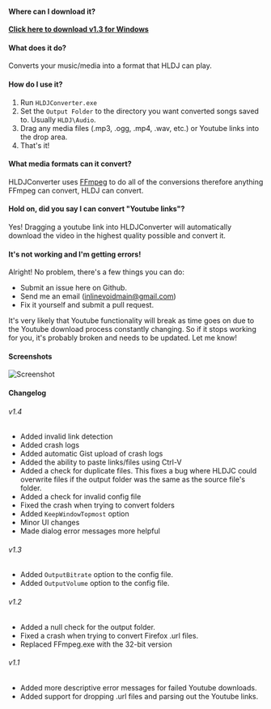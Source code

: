 #### Where can I download it?
**[Click here to download v1.3 for Windows](https://github.com/inlinevoid/HLDJConverter/releases/download/1.3/HLDJC.1.3.Full.zip)**

#### What does it do?
Converts your music/media into a format that HLDJ can play.

#### How do I use it?
1. Run `HLDJConverter.exe`
2. Set the `Output Folder` to the directory you want converted songs saved to.  Usually `HLDJ\Audio`.
3. Drag any media files (.mp3, .ogg, .mp4, .wav, etc.) or Youtube links into the drop area.
4. That's it!

#### What media formats can it convert?
HLDJConverter uses [FFmpeg](https://www.ffmpeg.org/general.html#Audio-Codecs) to do all of the conversions therefore anything FFmpeg can convert, HLDJ can convert.

#### Hold on, did you say I can convert "Youtube links"?
Yes! Dragging a youtube link into HLDJConverter will automatically download the video in the highest quality possible and convert it.

#### It's not working and I'm getting errors!
Alright!  No problem, there's a few things you can do:
* Submit an issue here on Github.
* Send me an email (inlinevoidmain@gmail.com)
* Fix it yourself and submit a pull request.

It's very likely that Youtube functionality will break as time goes on due to the Youtube download process constantly changing.  So if it stops working for you, it's probably broken and needs to be updated.  Let me know!

#### Screenshots
![Screenshot](http://i.imgur.com/h77YRC9.png)

#### Changelog
###### v1.4
- Added invalid link detection
- Added crash logs
- Added automatic Gist upload of crash logs
- Added the ability to paste links/files using Ctrl-V
- Added a check for duplicate files.  This fixes a bug where HLDJC could overwrite files if the output folder was the same as the source file's folder.
- Added a check for invalid config file
- Fixed the crash when trying to convert folders
- Added `KeepWindowTopmost` option
- Minor UI changes
- Made dialog error messages more helpful

###### v1.3
- Added `OutputBitrate` option to the config file.
- Added `OutputVolume` option to the config file.

###### v1.2
- Added a null check for the output folder.
- Fixed a crash when trying to convert Firefox .url files.
- Replaced FFmpeg.exe with the 32-bit version

###### v1.1
- Added more descriptive error messages for failed Youtube downloads.
- Added support for dropping .url files and parsing out the Youtube links.
